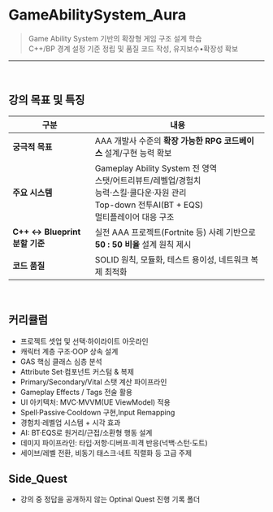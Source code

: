 # GameAbilitySystem_Aura
>Game Ability System 기반의 확장형 게임 구조 설계 학습  
>C++/BP 경계 설정 기준 정립 및 품질 코드 작성, 유지보수•확장성 확보  
---
<br>

## 강의 목표 및 특징
| 구분                        | 내용                                                                                                                        |
| ------------------------- | ------------------------------------------------------------------------------------------------------------------------- |
| **궁극적 목표**                | AAA 개발사 수준의 **확장 가능한 RPG 코드베이스** 설계/구현 능력 확보                                                                              |
| **주요 시스템**                | Gameplay Ability System 전 영역<br>스탯/어트리뷰트/레벨업/경험치<br>능력·스킬·쿨다운·자원 관리<br>Top-down 전투AI(BT + EQS)<br>멀티플레이어 대응 구조 |
| **C++ ↔ Blueprint 분할 기준** | 실전 AAA 프로젝트(Fortnite 등) 사례 기반으로 **50 : 50 비율** 설계 원칙 제시                                                                   |
| **코드 품질**                 | SOLID 원칙, 모듈화, 테스트 용이성, 네트워크 복제 최적화                                                                                       |

<br>

## 커리큘럼 
 - 프로젝트 셋업 및 선택·하이라이트 아웃라인  
 - 캐릭터 계층 구조·OOP 상속 설계  
 - GAS 핵심 클래스 심층 분석  
 - Attribute Set·컴포넌트 커스텀 & 복제  
 - Primary/Secondary/Vital 스탯 계산 파이프라인
 - Gameplay Effects / Tags 전술 활용
 - UI 아키텍처: MVC·MVVM(UE ViewModel) 적용
 - Spell·Passive·Cooldown 구현,Input Remapping
 - 경험치·레벨업 시스템 + 시각 효과
 - AI: BT·EQS로 원거리/근접/소환형 행동 설계
 - 데미지 파이프라인: 타입·저항·디버프·피격 반응(넉백·스턴·도트)
 - 세이브/레벨 전환, 비동기 태스크·네트 직렬화 등 고급 주제

## Side_Quest
 - 강의 중 정답을 공개하지 않는 Optinal Quest 진행 기록 폴더
